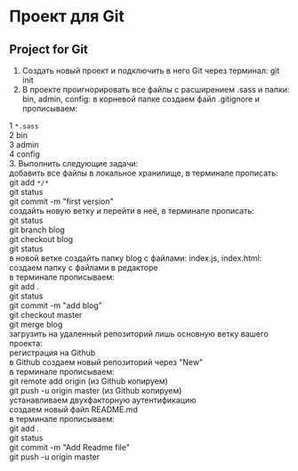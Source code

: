 # Проект для Git
## Project for Git

1. Создать новый проект и подключить в него Git через терминал: git init
2. В проекте проигнорировать все файлы с расширением .sass и папки: bin, admin, config:
в корневой папке создаем файл .gitignore и прописываем:  

1 `*.sass`      
2 bin  
3 admin  
4 config    
3. Выполнить следующие задачи:  
добавить все файлы в локальное хранилище, в терминале прописать:  
git add `*/*`    
git status  
git commit -m "first version"  
создайть новую ветку и перейти в неё, в терминале прописать:  
git status  
git branch blog  
git checkout blog   
git status   
в новой ветке создайть папку blog с файлами: index.js, index.html:  
создаем папку с файлами в редакторе  
в терминале прописываем:  
git add .  
git status  
git commit -m "add blog"  
git checkout master  
git merge blog   
загрузить на удаленный репозиторий лишь основную ветку вашего проекта:  
регистрация на Github   
в Github создаем новый репозиторий через "New"  
в терминале прописываем:  
git remote add origin (из Github копируем)  
git push -u origin master (из Github копируем)   
устанавливаем двухфакторную аутентификацию   
создаем новый файл README.md  
в терминале прописываем:  
git add .  
git status  
git commit -m "Add Readme file"  
git push -u origin master   